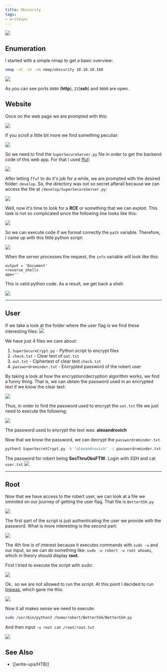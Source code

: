 ```yaml
---
title: Obscurity
tags:
- writeups
---
```


![](https://i.imgur.com/OcukgEq.png)

## Enumeration

I started with a simple nmap to get a basic overview:
```bash
nmap -sC -sV -oA nmap/obscurity 10.10.10.168
```

![](https://i.imgur.com/UtwqgOP.png)

As you can see ports `8080` (**http**), `22`(**ssh**) and `9000` are open.

## Website

Once on the web page we are prompted with this:

![](https://i.imgur.com/DyVcVsf.png)

If you scroll a little bit more we find something peculiar:

![](https://i.imgur.com/nx5y6OA.png)

So we need to find the `SuperSecureServer.py` file in order to get the backend code of this web app. For that I used [ffuf](https://github.com/ffuf/ffuf):

![](https://i.imgur.com/SZfkC5u.png)

After letting `ffuf` to do it's job for a while, we are prompted with the desired folder: `develop`. So, the directory was not so secret afterall because we can access the file at `/develop/SuperSecureServer.py`:

![](https://i.imgur.com/2PDFkRP.png)

Well, now it's time to look for a **RCE** or something that we can exploit. This task is not so complicated since the following line looks like this:

![](https://i.imgur.com/vhBYHsX.png)

So we can execute code if we format correctly the `path` variable. Therefore, I came up with this little python script:

![](https://i.imgur.com/Mxg9BRw.png)

When the server processes the request, the `info` variable will look like this:

```
output = 'Document'
<reverse_shell>
ape=''
```

This is valid python code. As a result, we get back a shell:

![](https://i.imgur.com/QootNLC.png)

---

## User

If we take a look at the folder where the user flag is we find these interesting files:
![](https://i.imgur.com/ECmODcN.png)

We have just 4 files we care about:
1. `SuperSecureCrypt.py` - Python script to encrypt files
2. `check.txt` - Clear text of `out.txt`
3. `out.txt` - Ciphertext of clear text `check.txt`
4. `passwordreminder.txt` - Encrypted password of the robert user

By taking a look at how the encryption/decryption algorithm works, we find a funny thing. That is, we can obtain the password used in an encrypted text if we know the clear text:

![](https://i.imgur.com/M03zheF.png)

Thus, in order to find the password used to encrypt the `out.txt` file we just need to execute the following:

![](https://i.imgur.com/rajzLAI.png)

The password used to encrypt the text was: **alexandrovich**

Now that we know the password, we can decrypt the `passwordreminder.txt`

```bash
python3 SuperSecretCrypt.py -k "alexandrovich" -i passwordreminder.txt -o /tmp/pass -d
```

The password for robert being **SecThruObsFTW**. Login with *SSH* and cat `user.txt`
![](https://i.imgur.com/hvTjk0v.png)

---

## Root

Now that we have access to the robert user, we can look at a file we ommited on our journey of getting the user flag. That file is `BetterSSH.py`

![](https://i.imgur.com/wsIffJq.png)

The first part of the script is just authenticating the user we provide with the password. What is more interesting is the second part:

![](https://i.imgur.com/DmMQfyp.png)

The 4th line is of interest because it executes commands with `sudo -u` and our input, so we can do something like: `sudo -u robert -u root whoami`, which in theory should display **root**.

First I tried to execute the script with sudo:

![](https://i.imgur.com/Grny92t.png)

Ok.. so we are not allowed to run the script. At this point I decided to run [linpeas](https://github.com/carlospolop/privilege-escalation-awesome-scripts-suite/tree/master/linPEAS), which gave me this:

![](https://i.imgur.com/rHySzW3.png)

Now it all makes sense we need to execute:
```bash
sudo /usr/bin/python3 /home/robert/BetterSSH/BetterSSH.py
```

And then input `-u root cat /root/root.txt`

![](https://i.imgur.com/kizLVnn.png)

## See Also
- [[write-ups/HTB]]